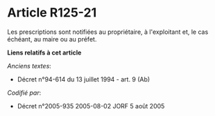 # Article R125-21

Les prescriptions sont notifiées au propriétaire, à l'exploitant et, le cas échéant, au maire ou au préfet.

**Liens relatifs à cet article**

_Anciens textes_:

  - Décret n°94-614 du 13 juillet 1994 - art. 9 (Ab)

_Codifié par_:

  - Décret n°2005-935 2005-08-02 JORF 5 août 2005
